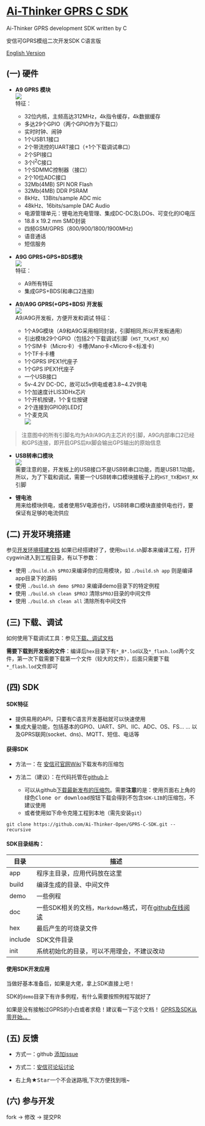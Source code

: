 [Ai-Thinker GPRS C SDK](https://github.com/Ai-Thinker-Open/GPRS-C-SDK)
=====

Ai-Thinker GPRS development SDK written by C

安信可GPRS模组二次开发SDK C语言版

[English Version](./README_EN.md)



## (一) 硬件

* **A9 GPRS 模块**</br>
![](./doc/assets/A9.png)</br>
特征：
  * 32位内核，主频高达312MHz，4k指令缓存，4k数据缓存
  * 多达29个GPIO（两个GPIO作为下载口）
  * 实时时钟、闹钟
  * 1个USB1.1接口
  * 2个带流控的UART接口（+1个下载调试串口）
  * 2个SPI接口
  * 3个I<sup>2</sup>C接口
  * 1个SDMMC控制器（接口）
  * 2个10位ADC接口
  * 32Mb(4MB) SPI NOR Flash
  * 32Mb(4MB) DDR PSRAM
  * 8kHz、13Bits/sample ADC mic
  * 48kHz、16bits/sample DAC Audio
  * 电源管理单元：锂电池充电管理、集成DC-DC及LDOs、可变化的IO电压
  * 18.8 x 19.2 mm SMD封装
  * 四频GSM/GPRS（800/900/1800/1900MHz)
  * 语音通话
  * 短信服务

* **A9G GPRS+GPS+BDS模块**</br>
![](./doc/assets/A9G.png)</br>
特征：
  * A9所有特征
  * 集成GPS+BDS(和串口2连接)

* **A9/A9G GPRS(+GPS+BDS) 开发板**</br>
![](./doc/assets/A9G_dev.png)</br>
A9/A9G开发板，方便开发和调试
特征：
  * 1个A9G模块（A9和A9G采用相同封装，引脚相同,所以开发板通用）
  * 引出模块29个GPIO（包括2个下载调试引脚（`HST_TX`,`HST_RX`）
  * 1个SIM卡（Micro卡）卡槽(Mano卡<Micro卡<标准卡)
  * 1个TF卡卡槽
  * 1个GPRS IPEX1代座子
  * 1个GPS  IPEX1代座子
  * 一个USB接口
  * 5v-4.2V DC-DC，故可以5v供电或者3.8~4.2V供电
  * 1个加速度计LIS3DHx芯片
  * 1个开机按键，1个复位按键
  * 2个连接到GPIO的LED灯
  * 1个麦克风</br>
![](./doc/assets/A9G_dev_pin.png)</br>
> 注意图中的所有引脚名均为A9/A9G内主芯片的引脚，A9G内部串口2已经和GPS连接，即开启GPS后`RX`脚会输出GPS输出的原始信息

* **USB转串口模块**</br>
![](./doc/assets/USB-UART.png)</br>
需要注意的是，开发板上的USB接口不是USB转串口功能，而是USB1.1功能， 
所以，为了下载和调试，需要一个USB转串口模块接板子上的`HST_TX`和`HST_RX`引脚

* **锂电池**</br>
用来给模块供电，或者使用5V电源也行，USB转串口模块直接供电也行，要保证有足够的电流供应



## (二) 开发环境搭建

参见[开发环境搭建文档](./doc/compile_environment_zh-cn.md)
如果已经搭建好了，使用`build.sh`脚本来编译工程，打开cygwin进入到工程目录，有以下参数：
* 使用 `./build.sh $PROJ`来编译你的应用模块，如 `./build.sh app` 则是编译app目录下的源码
* 使用 `./build.sh demo $PROJ` 来编译demo目录下的特定例程
* 使用 `./build.sh clean $PROJ` 清除`$PROJ`目录的中间文件
* 使用 `./build.sh clean all` 清除所有中间文件

## (三) 下载、调试

如何使用下载调试工具：参见[下载、调试文档](./doc/download_debug_tool_zh-cn.md)

**需要下载到开发板的文件**：编译后`hex`目录下有`*_B*.lod`以及`*_flash.lod`两个文件，第一次下载需要下载第一个文件（较大的文件），后面只需要下载`*_flash.lod`文件即可

## (四) SDK

#### SDK特征

* 提供易用的API，只要有C语言开发基础就可以快速使用
* 集成大量功能，包括基本的GPIO、UART、SPI、IIC、ADC、OS、FS... ... 以及GPRS联网(socket、dns)、MQTT、短信、电话等


#### 获得SDK

* 方法一：在 <a target="_blank" href="http://wiki.ai-thinker.com/gprs">安信可官网Wiki</a>下载发布的压缩包

* 方法二（建议）：在代码托管在[github](https://github.com/Ai-Thinker-Open/GPRS-C-SDK)上
  * 可以从github[下载最新发布的压缩包](https://github.com/Ai-Thinker-Open/GPRS_C_SDK/releases)。需要**注意**的是：使用页面右上角的绿色<kbd>Clone or download</kbd>按钮下载会得到不包含`SDK-LIB`的压缩包，不建议使用
  * 或者使用如下命令克隆工程到本地（需先安装`git`）
```
git clone https://github.com/Ai-Thinker-Open/GPRS-C-SDK.git --recursive
```

#### SDK目录结构：

|  目录  |  描述  |
|  ---   |  ---  |
|app     |  程序主目录，应用代码放在这里|
|build   |  编译生成的目录、中间文件    |
|demo    |  一些例程                   |
|doc     | 一些SDK相关的文档，`Markdown`格式，可在[github在线阅读](https://github.com/Ai-Thinker-Open/GPRS_C_SDK/blob/master/README.md)|
|hex     |  最后产生的可烧录文件        |
|include |  SDK文件目录                |
|init    |  系统初始化的目录，可以不用理会，不建议改动 |




#### 使用SDK开发应用

当做好基本准备后，如果是大佬，拿上SDK直接上吧！

SDK的`demo`目录下有许多例程，有什么需要按照例程写就好了

如果是没有接触过GPRS的小白或者求稳！建议看一下这个文档！
[GPRS及SDK从零开始。。](./doc/gprs_start_from_scratch_zh-cn.md)


## (五) 反馈

* 方式一：github [添加issue](https://github.com/Ai-Thinker-Open/GPRS-C-SDK/issues/new)

* 方式二：[安信可论坛讨论](http://bbs.ai-thinker.com/forum.php?mod=forumdisplay&fid=37)

* 右上角★<kbd>Star</kbd>一个不会迷路哦,下次方便找到哦~



## (六) 参与开发

fork -> 修改 -> 提交PR


